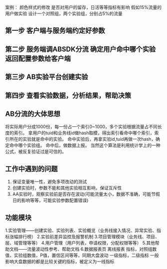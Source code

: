 案例： 颜色样式的修改
是否对用户的留存，日活等等指标有影响
假如15%流量的用户做实验
设计一个对照组，两个实验组，分别占5%的流量
## 第一步 客户端与服务端约定好参数
## 第二步 服务端调ABSDK分流 确定用户命中哪个实验 返回配置参数给客户端
## 第三步 AB实验平台创建实验
## 第四步 查看实验数据，分析结果，帮助决策

## AB分流的大体思想

将实际用户分成1000份，每一份占一个索引0~1000，多个实验根据流量占不同长度的索引。
拿用户的tuid和业务线id做hash取模，得出索引看命中哪个索引，索引所在的实验就是命中的实验。
命中实验后，再拿实验id,tuid再做一次hash，确定命中哪个实验组。
命中后，做数据上报。
当然这个算法是利用统计学上的一种公式，被反复验证过是可信的。

## 工作中遇到的问题
1. 保证变量唯一性，避免多项改动的测试
2. 创建实验时，参数不能和其他实验相互影响，保证互斥性
3. AA实验时，观察实验前是否存在波动(可能流量太小，数据不准确，可能节假日的影响等等，可能实验参数配置错误)

## 功能模块
1.实验管理——创建实验、实验列表、实验概览（业务线接入情况、异常实验、指标涨幅排行榜）
2.实验前差异监控及报警机制
3.项目管理模块（业务线、项目、层、域管理等等）
4.用户管理（用户列表，申请权限，分配权限等等）
5.其他帮助文档——流量波动性参考、帮助文档
6.数据报表页
    离线报表
    指标，对照组数值，实验组数值，P值，置信区间等等，同期大盘波动
    一级指标，二级指标
    一般影响大盘数据的都是比较关键的指标，被定义为一线指标


